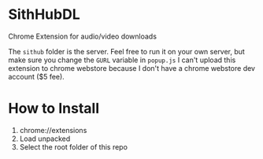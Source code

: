 # SithHubDL
Chrome Extension for audio/video downloads

The `sithub` folder is the server. Feel free to run it on your own server, but make sure you change the `GURL` variable in `popup.js`
I can't upload this extension to chrome webstore because I don't have a chrome webstore dev account ($5 fee).


# How to Install

1. chrome://extensions
2. Load unpacked
3. Select the root folder of this repo
